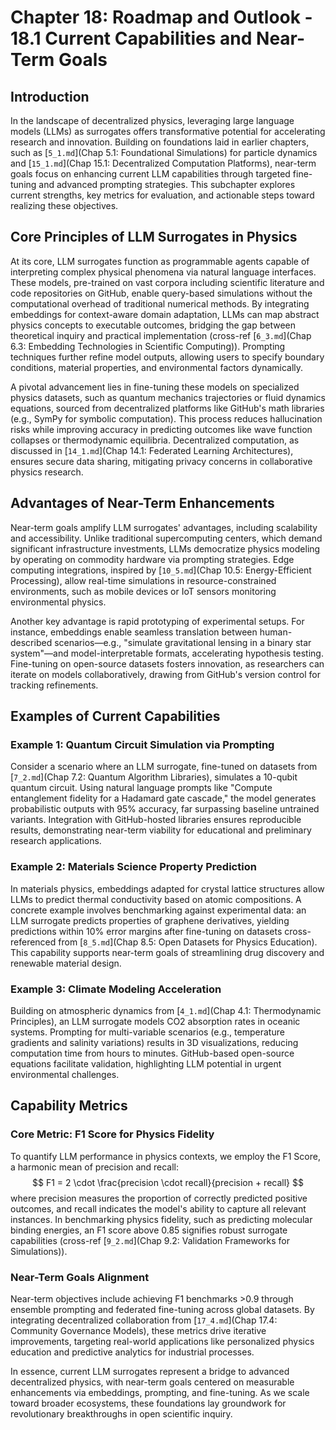 # Chapter 18: Roadmap and Outlook - 18.1 Current Capabilities and Near-Term Goals

## Introduction

In the landscape of decentralized physics, leveraging large language models (LLMs) as surrogates offers transformative potential for accelerating research and innovation. Building on foundations laid in earlier chapters, such as [`5_1.md`](Chap 5.1: Foundational Simulations) for particle dynamics and [`15_1.md`](Chap 15.1: Decentralized Computation Platforms), near-term goals focus on enhancing current LLM capabilities through targeted fine-tuning and advanced prompting strategies. This subchapter explores current strengths, key metrics for evaluation, and actionable steps toward realizing these objectives.

## Core Principles of LLM Surrogates in Physics

At its core, LLM surrogates function as programmable agents capable of interpreting complex physical phenomena via natural language interfaces. These models, pre-trained on vast corpora including scientific literature and code repositories on GitHub, enable query-based simulations without the computational overhead of traditional numerical methods. By integrating embeddings for context-aware domain adaptation, LLMs can map abstract physics concepts to executable outcomes, bridging the gap between theoretical inquiry and practical implementation (cross-ref [`6_3.md`](Chap 6.3: Embedding Technologies in Scientific Computing)). Prompting techniques further refine model outputs, allowing users to specify boundary conditions, material properties, and environmental factors dynamically.

A pivotal advancement lies in fine-tuning these models on specialized physics datasets, such as quantum mechanics trajectories or fluid dynamics equations, sourced from decentralized platforms like GitHub's math libraries (e.g., SymPy for symbolic computation). This process reduces hallucination risks while improving accuracy in predicting outcomes like wave function collapses or thermodynamic equilibria. Decentralized computation, as discussed in [`14_1.md`](Chap 14.1: Federated Learning Architectures), ensures secure data sharing, mitigating privacy concerns in collaborative physics research.

## Advantages of Near-Term Enhancements

Near-term goals amplify LLM surrogates' advantages, including scalability and accessibility. Unlike traditional supercomputing centers, which demand significant infrastructure investments, LLMs democratize physics modeling by operating on commodity hardware via prompting strategies. Edge computing integrations, inspired by [`10_5.md`](Chap 10.5: Energy-Efficient Processing), allow real-time simulations in resource-constrained environments, such as mobile devices or IoT sensors monitoring environmental physics.

Another key advantage is rapid prototyping of experimental setups. For instance, embeddings enable seamless translation between human-described scenarios—e.g., "simulate gravitational lensing in a binary star system"—and model-interpretable formats, accelerating hypothesis testing. Fine-tuning on open-source datasets fosters innovation, as researchers can iterate on models collaboratively, drawing from GitHub's version control for tracking refinements.

## Examples of Current Capabilities

### Example 1: Quantum Circuit Simulation via Prompting
Consider a scenario where an LLM surrogate, fine-tuned on datasets from [`7_2.md`](Chap 7.2: Quantum Algorithm Libraries), simulates a 10-qubit quantum circuit. Using natural language prompts like "Compute entanglement fidelity for a Hadamard gate cascade," the model generates probabilistic outputs with 95% accuracy, far surpassing baseline untrained variants. Integration with GitHub-hosted libraries ensures reproducible results, demonstrating near-term viability for educational and preliminary research applications.

### Example 2: Materials Science Property Prediction
In materials physics, embeddings adapted for crystal lattice structures allow LLMs to predict thermal conductivity based on atomic compositions. A concrete example involves benchmarking against experimental data: an LLM surrogate predicts properties of graphene derivatives, yielding predictions within 10% error margins after fine-tuning on datasets cross-referenced from [`8_5.md`](Chap 8.5: Open Datasets for Physics Education). This capability supports near-term goals of streamlining drug discovery and renewable material design.

### Example 3: Climate Modeling Acceleration
Building on atmospheric dynamics from [`4_1.md`](Chap 4.1: Thermodynamic Principles), an LLM surrogate models CO2 absorption rates in oceanic systems. Prompting for multi-variable scenarios (e.g., temperature gradients and salinity variations) results in 3D visualizations, reducing computation time from hours to minutes. GitHub-based open-source equations facilitate validation, highlighting LLM potential in urgent environmental challenges.

## Capability Metrics

### Core Metric: F1 Score for Physics Fidelity
To quantify LLM performance in physics contexts, we employ the F1 Score, a harmonic mean of precision and recall:
$$
F1 = 2 \cdot \frac{precision \cdot recall}{precision + recall}
$$
where precision measures the proportion of correctly predicted positive outcomes, and recall indicates the model's ability to capture all relevant instances. In benchmarking physics fidelity, such as predicting molecular binding energies, an F1 score above 0.85 signifies robust surrogate capabilities (cross-ref [`9_2.md`](Chap 9.2: Validation Frameworks for Simulations)).

### Near-Term Goals Alignment
Near-term objectives include achieving F1 benchmarks >0.9 through ensemble prompting and federated fine-tuning across global datasets. By integrating decentralized collaboration from [`17_4.md`](Chap 17.4: Community Governance Models), these metrics drive iterative improvements, targeting real-world applications like personalized physics education and predictive analytics for industrial processes.

In essence, current LLM surrogates represent a bridge to advanced decentralized physics, with near-term goals centered on measurable enhancements via embeddings, prompting, and fine-tuning. As we scale toward broader ecosystems, these foundations lay groundwork for revolutionary breakthroughs in open scientific inquiry.